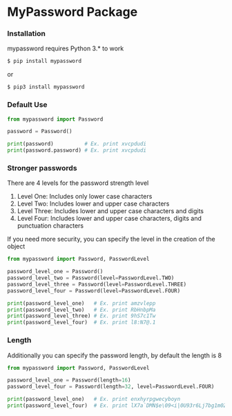 # MyPassword Package

### Installation
mypassword requires Python 3.* to work

```sh
$ pip install mypassword
```
or

```sh
$ pip3 install mypassword
```

### Default Use
```python
from mypassword import Password

password = Password()

print(password)          # Ex. print xvcpdudi
print(password.password) # Ex. print xvcpdudi
```

### Stronger passwords
There are 4 levels for the password strength level
1. Level One: Includes only lower case characters
2. Level Two: Includes lower and upper case characters
3. Level Three: Includes lower and upper case characters and digits
4. Level Four: Includes lower and upper case characters, digits and punctuation characters

If you need more security, you can specify the level in the creation of the object

```python
from mypassword import Password, PasswordLevel

password_level_one = Password()
password_level_two = Password(level=PasswordLevel.TWO)
password_level_three = Password(level=PasswordLevel.THREE)
password_level_four = Password(level=PasswordLevel.FOUR)

print(password_level_one)   # Ex. print amzvlepp  
print(password_level_two)   # Ex. print RbHnbpMa
print(password_level_three) # Ex. print 9hS7c1Tw
print(password_level_four)  # Ex. print l8:N7@.1
```

### Length
Additionally you can specify the password length, by default the length is 8

```python
from mypassword import Password, PasswordLevel

password_level_one = Password(length=16)
password_level_four = Password(length=32, level=PasswordLevel.FOUR)

print(password_level_one)   # Ex. print enxhyrpgwecyboyn  
print(password_level_four)  # Ex. print lX7a`DMN$e\09<i|0U93r6Lj7bg1m0Z/
```